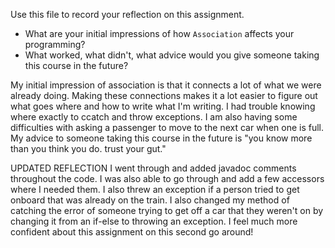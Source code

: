 Use this file to record your reflection on this assignment.

- What are your initial impressions of how `Association` affects your programming?
- What worked, what didn't, what advice would you give someone taking this course in the future?

My initial impression of association is that it connects a lot of what we were already doing. Making these connections makes it a lot easier to figure out what goes where and how to write what I'm writing. I had trouble knowing where exactly to ccatch and throw exceptions. I am also having some difficulties with asking a passenger to move to the next car when one is full. My advice to someone taking this course in the future is "you know more than you think you do. trust your gut."

UPDATED REFLECTION
I went through and added javadoc comments throughout the code. I was also able to go through and add a few accessors where I needed them. I also threw an exception if a person tried to get onboard that was already on the train. I also changed my method of catching the error of someone trying to get off a car that they weren't on by changing it from an if-else to throwing an exception. I feel much more confident about this assignment on this second go around!